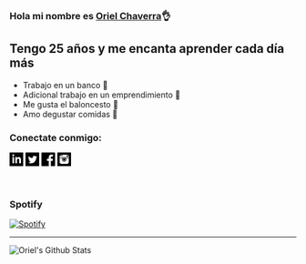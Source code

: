 ### Hola mi nombre es [Oriel Chaverra][website]👌

## Tengo 25 años y me encanta aprender cada día más
- Trabajo en un banco 🏦
- Adicional trabajo en un emprendimiento 🔮
- Me gusta el baloncesto 🏀
- Amo degustar comidas 🍔

### Conectate conmigo:
[<svg xmlns="http://www.w3.org/2000/svg" width="24" height="24" viewBox="0 0 24 24"><path d="M0 0v24h24v-24h-24zm8 19h-3v-11h3v11zm-1.5-12.268c-.966 0-1.75-.79-1.75-1.764s.784-1.764 1.75-1.764 1.75.79 1.75 1.764-.783 1.764-1.75 1.764zm13.5 12.268h-3v-5.604c0-3.368-4-3.113-4 0v5.604h-3v-11h3v1.765c1.397-2.586 7-2.777 7 2.476v6.759z"/></svg>][website]
[<svg xmlns="http://www.w3.org/2000/svg" width="24" height="24" viewBox="0 0 24 24"><path d="M0 0v24h24v-24h-24zm18.862 9.237c.208 4.617-3.235 9.765-9.33 9.765-1.854 0-3.579-.543-5.032-1.475 1.742.205 3.48-.278 4.86-1.359-1.437-.027-2.649-.976-3.066-2.28.515.098 1.021.069 1.482-.056-1.579-.317-2.668-1.739-2.633-3.26.442.246.949.394 1.486.411-1.461-.977-1.875-2.907-1.016-4.383 1.619 1.986 4.038 3.293 6.766 3.43-.479-2.053 1.079-4.03 3.198-4.03.944 0 1.797.398 2.396 1.037.748-.147 1.451-.42 2.085-.796-.245.767-.766 1.41-1.443 1.816.664-.08 1.297-.256 1.885-.517-.44.656-.997 1.234-1.638 1.697z"/></svg>][twitter]
[<svg xmlns="http://www.w3.org/2000/svg" width="24" height="24" viewBox="0 0 24 24"><path d="M22.675 0h-21.35c-.732 0-1.325.593-1.325 1.325v21.351c0 .731.593 1.324 1.325 1.324h11.495v-9.294h-3.128v-3.622h3.128v-2.671c0-3.1 1.893-4.788 4.659-4.788 1.325 0 2.463.099 2.795.143v3.24l-1.918.001c-1.504 0-1.795.715-1.795 1.763v2.313h3.587l-.467 3.622h-3.12v9.293h6.116c.73 0 1.323-.593 1.323-1.325v-21.35c0-.732-.593-1.325-1.325-1.325z"/></svg>][facebook]
[<svg xmlns="http://www.w3.org/2000/svg" width="24" height="24" viewBox="0 0 24 24"><path d="M18.667 5.823v1.687c0 .271-.222.49-.497.49h-1.674c-.274 0-.496-.219-.496-.49v-1.687c0-.271.222-.49.496-.49h1.674c.275 0 .497.219.497.49zm5.333-5.823v24h-24v-24h24zm-4 10h-4.518c.362.609.581 1.313.581 2.073 0 2.249-1.824 4.073-4.073 4.073-2.25 0-4.073-1.824-4.073-4.073 0-.76.219-1.464.581-2.073h-4.498v6.852c0 1.738 1.451 3.148 3.19 3.148h9.662c1.738 0 3.148-1.41 3.148-3.148v-6.852zm-8.01 5.21c1.73 0 3.137-1.408 3.137-3.138 0-.939-.416-1.783-1.071-2.358-.23-.202-.49-.371-.772-.499-.395-.18-.833-.28-1.294-.28-.462 0-.899.101-1.294.28-.282.128-.542.297-.771.499-.656.575-1.072 1.419-1.072 2.358-.001 1.731 1.407 3.138 3.137 3.138zm8.01-8.062c0-1.738-1.41-3.148-3.148-3.148h-8.185v3.333h-.667v-3.333h-.667v3.333h-.666v-3.282c-.231.038-.455.095-.667.18v3.103h-.667v-2.735c-.801.571-1.333 1.497-1.333 2.549v2.186h4.982c.778-.855 1.866-1.334 3.008-1.334 1.148 0 2.233.483 3.007 1.333h5.003v-2.185zm-8 7.244c1.281 0 2.319-1.038 2.319-2.319s-1.038-2.319-2.319-2.319-2.319 1.038-2.319 2.319 1.038 2.319 2.319 2.319z"/></svg>][instagram]


<br/>

### Spotify
[![Spotify](https://novatorem-phi-dusky.vercel.app/api/spotify)](https://open.spotify.com/user/oriel05chaverra)

---
<img align="left" alt="Oriel's Github Stats" src="https://github-readme-stats.vercel.app/api?username=ochaverra05&show_icons=true&hide_border=true">

[website]: https://www.linkedin.com/in/oriel-chaverra-161891181/
[twitter]: https://twitter.com/ochaverra05/
[facebook]: https://www.facebook.com/oriel.chaverra/
[instagram]: https://www.instagram.com/ochaverra05/
